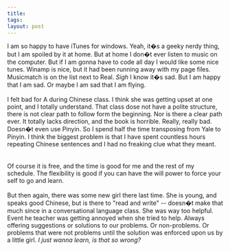 ```yaml
---
title: 
tags: 
layout: post
---
```

I am so happy to have iTunes for windows.  Yeah, it�s a geeky nerdy thing, but I am spoiled by it at home.  But at home I don�t ever listen to music on the computer.  But if I am gonna have to code all day I would like some nice tunes.  Winamp is nice, but it had been running away with my page files.  Musicmatch is on the list next to Real.  *Sigh* I know it�s sad.  But I am happy that I am sad.  Or maybe I am sad that I am flying. <br /><br />I felt bad for A during Chinese class.  I think she was getting upset at one point, and I totally understand.  That class dose not have a polite structure, there is not clear path to follow form the beginning.  Nor is there a clear path ever.  It totally lacks direction, and the book is horrible.  Really, really bad. Doesn�t even use Pinyin.  So I spend half the time transposing from Yale to Pinyin.  I think the biggest problem is that I have spent countless hours repeating Chinese sentences and I had no freaking clue what they meant.  <br /><br />Of course it is free, and the time is good for me and the rest of my schedule.  The flexibility is good if you can have the will power to force your self to go and learn.<br /><br />But then again, there was some new girl there last time.  She is young, and speaks good Chinese, but is there to "read and write"  -- doesn�t make that much since in a conversational language class.  She was way too helpful.  Event he teacher was getting annoyed when she tried to help.  Always offering suggestions or solutions to our problems.  Or non-problems.  Or problems that were not problems until the solution was enforced upon us by a little girl. <i>I just wanna learn, is that so wrong?</i>
